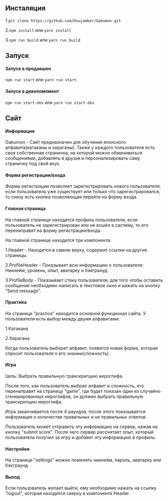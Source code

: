 ## Инсталяция
1.`git clone https://github.com/Osujamker/Gakumon.git`

2.`npm install` или `yarn install`

3.`npm run build` или `yarn run build`
## Запуск
#### Запуск в продакшен
`npm run start`
или
`yarn run start`
#### Запуск в девеломпмент
`npm run start-dev`
или
`yarn run start-dev`
## Сайт
#### Информация
Gakumon - Сайт предназначен для обучения японского алфавита(катаканы и хираганы). Также у каждого пользователя есть своя собственная страничка, на которой можно обмениваться сообщениями, добавлять в друзья и персонализировать саму страничку под свой вкус.
#### Форма регистрации/входа
Форма регистрации позволяет зарегистрировать нового пользователя, если пользователь уже существует или только что зарегистрировался, то снизу есть кнопка позволяющая перейти на форму входа.
#### Главная страница
На главной странице находится профиль пользователя, если пользователь не зарегистрирован или не вошёл в систему, то его перенаправят на форму регистрации/входа.

На главной странице находится три компонента:

1.Header - Находится в самом верху, содержит ссылки на другие страницы.

2.ProfileHeader - Показывает всю информацию о пользователе: Никнейм, уровень, опыт, аватарку и бэкгрануд.

3.ProfileBody - Показывает стену пользователя, для того чтобы оставить сообщение необходимо написать в текстовое окно и нажать на кнопку "Send message".
#### Практика
На странице "practice" находится основной функционал сайта. У пользователя есть выбор между двумя алфавитами:

1.Катакана

2.Хирагана

Когда пользователь выберет алфавит, появится новая форма, которая спросит пользователя о его знании(сложность).

#### Игра
Цель: Выбрать правильную транскрипцию иероглифа.

После того, как пользователь выбрал алфавит и сложность, его перенаправят на страницу "game", где будет показан один из случайно сгенерированных иероглифов, он должен выбрать правильную транскрипцию иероглифа.

Игра заканчивается после 4 раундов, после этого показывается информация о количестве правильных и не правильных ответов.

Пользователь может отправить эту информацию на сервер, нажав на кнопку "submit score". После чего сервер рассчитает опыт, который пользователь получил за игру и добавит эту информацию в профиль.
#### Настройки
На странице "settings" можно поменять никнейм, пароль, аватарку или бэкграунд.
#### Выход
Если пользователь желает выйти, ему необходимо нажать на ссылку "logout", которая находится сверху в компоненте Header.
